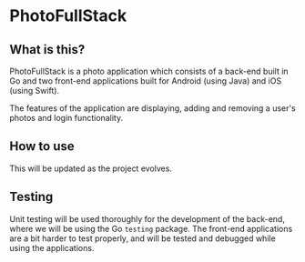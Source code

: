 # PhotoFullStack

## What is this?
PhotoFullStack is a photo application which consists of a back-end built in Go and two front-end applications built for Android (using Java) and iOS (using Swift).

The features of the application are displaying, adding and removing a user's photos and login functionality.

## How to use
This will be updated as the project evolves.

## Testing
Unit testing will be used thoroughly for the development of the back-end, where we will be using the Go `testing` package. The front-end applications are a bit harder to test properly, and will be tested and debugged while using the applications.
